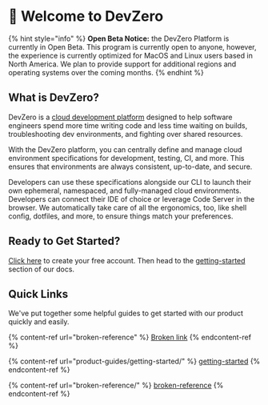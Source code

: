 # 👋 Welcome to DevZero

{% hint style="info" %}
**Open Beta Notice:** the DevZero Platform is currently in Open Beta. This program is currently open to anyone, however, the experience is currently optimized for MacOS and Linux users based in North America. We plan to provide support for additional regions and operating systems over the coming months.
{% endhint %}

## What is DevZero?

DevZero is a [cloud development platform](https://www.devzero.io/cloud-development-environment) designed to help software engineers spend more time writing code and less time waiting on builds, troubleshooting dev environments, and fighting over shared resources.

With the DevZero platform, you can centrally define and manage cloud environment specifications for development, testing, CI, and more. This ensures that environments are always consistent, up-to-date, and secure.

Developers can use these specifications alongside our CLI to launch their own ephemeral, namespaced, and fully-managed cloud environments. Developers can connect their IDE of choice or leverage Code Server in the browser. We automatically take care of all the ergonomics, too, like shell config, dotfiles, and more, to ensure things match your preferences.

## Ready to Get Started?

[Click here](https://www.devzero.io/dashboard) to create your free account. Then head to the [getting-started](product-guides/getting-started/ "mention") section of our docs.

## Quick Links

We've put together some helpful guides to get started with our product quickly and easily.

{% content-ref url="broken-reference" %}
[Broken link](broken-reference)
{% endcontent-ref %}

{% content-ref url="product-guides/getting-started/" %}
[getting-started](product-guides/getting-started/)
{% endcontent-ref %}

{% content-ref url="broken-reference/" %}
[broken-reference](broken-reference/)
{% endcontent-ref %}
